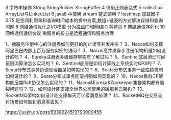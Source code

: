 3 字符串操作 String StringBuilder StringBuffer
4 慎用正则表达式
5 collection ArrayList与LinkedList 
6 java8 中使用 stream 链式调用
7 hashmap 加载因子0.75 是空间利用率和查询时间成本的折中方案,数组+链表的方式解决存储和查询问题
8 网络通信优化之I/O模型 分为磁盘IO和网络IO 零拷贝
9 网络通信序列化 
10 网络通信通信协议 微服务的核心是远程通信和服务治理

1、微服务注册中心的注册表如何更好的防止读写并发冲突？
2、Nacos如何支撑阿里巴巴内部上百万服务实例的访问？
3、Nacos高并发异步注册架构知道如何设计的吗？
4、Eureka注册表多级缓存架构有了解过吗？
5、Sentinel底层滑动时间窗限流算法怎么实现的？
6、Sentinel底层是如何计算线上系统实时QPS的？
7、Seata分布式事务协调管理器是如何实现的？
8、Seata分布式事务一致性锁机制如何设计的？
9、Seata分布式事务回滚机制如何实现的？
10、Nacos集群CP架构底层类Raft协议怎么实现的？
11、Nacos&Eureka&Zookeeper集群架构都有脑裂问题吗？
12、如何设计能支撑全世界公司使用的微服务云架构？
13、RocketMQ架构如何设计能支撑每天万亿级消息处理？
14、RocketMQ在交易支付场景如何做到消息零丢失？

https://juejin.cn/post/6938924519793000456
